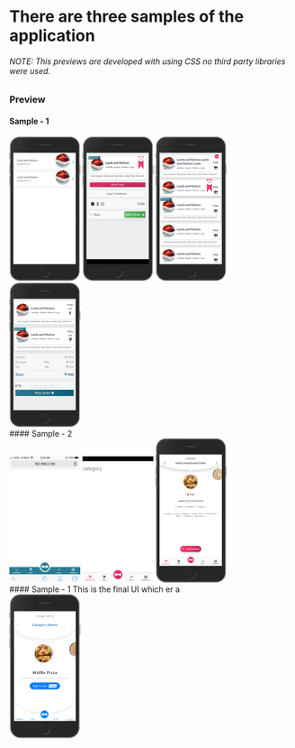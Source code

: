 # There are three samples of the application

###### NOTE: This previews are developed with using CSS no third party libraries were used.

### Preview

#### Sample - 1
<div>
  <img src="./screenshots/31.png" width="25%" />
  <img src="./screenshots/32.png" width="25%" />
  <img src="./screenshots/33.png" width="25%" />
  <img src="./screenshots/34.png" width="25%" />
</div>
#### Sample - 2
<div>
  <img src="./screenshots/35.jpg" width="25%" />
  <img src="./screenshots/36.png" width="25%" />
  <img src="./screenshots/37.png" width="25%" />
</div>
#### Sample - 1
This is the final UI which er a
<div>
  <img src="./screenshots/KinRe_Digital-Menu-2.png" width="25%" style="text-align:middle" align="middle">
</div>
